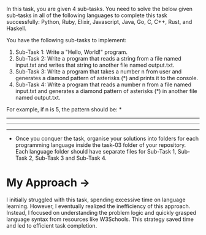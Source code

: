 In this task, you are given 4 sub-tasks. You need to solve the below given sub-tasks in all of the following languages to complete this task successfully: Python, Ruby, Elixir, Javascript, Java, Go, C, C++, Rust, and Haskell.

You have the following sub-tasks to implement:
1. Sub-Task 1: Write a "Hello, World!" program.
2. Sub-Task 2: Write a program that reads a string from a file named input.txt and writes that string to another file named output.txt.
3. Sub-Task 3: Write a program that takes a number n from user and generates a diamond pattern of asterisks (*) and prints it to the console.
4. Sub-Task 4: Write a program that reads a number n from a file named input.txt and generates a diamond pattern of asterisks (*) in another file named output.txt.


For example, if n is 5, the pattern should be:
  *
***
*****
***
 *
	Once you conquer the task, organise your solutions into folders for each programming language inside the task-03 folder of your repository. Each language folder should have separate files for Sub-Task 1, Sub-Task 2, Sub-Task 3 and Sub-Task 4.



# My Approach ->
I initially struggled with this task, spending excessive time on language learning. However, I eventually realized the inefficiency of this approach. Instead, I focused on understanding the problem logic and quickly grasped language syntax from resources like W3Schools. This strategy saved time and led to efficient task completion.
